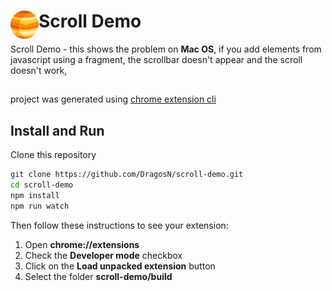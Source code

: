 # <img src="public/icons/icon_48.png" width="45" align="left"> Scroll Demo

Scroll Demo - this shows the problem on **Mac OS**, if you add elements from javascript using a fragment, the scrollbar doesn't appear and the scroll doesn't work,


## 

project was generated using [chrome extension cli](https://github.com/dutiyesh/chrome-extension-cli) 

## Install and Run

Clone this repository
```sh
git clone https://github.com/DragosN/scroll-demo.git
cd scroll-demo
npm install
npm run watch
```

Then follow these instructions to see your extension:
1. Open **chrome://extensions**
2. Check the **Developer mode** checkbox
3. Click on the **Load unpacked extension** button
4. Select the folder **scroll-demo/build**
